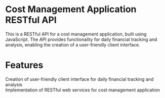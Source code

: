 # Cost Management Application RESTful API
This is a RESTful API for a cost management application, built using JavaScript. The API provides functionality for daily financial tracking and analysis, enabling the creation of a user-friendly client interface.


# Features
Creation of user-friendly client interface for daily financial tracking and analysis<br>
Implementation of RESTful web services for cost management application<br>
